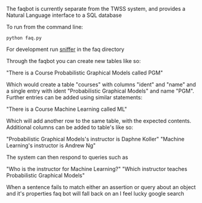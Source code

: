The faqbot is currently separate from the TWSS system, and provides a Natural Language interface to a SQL database

To run from the command line:

`python faq.py`

For development run [sniffer](http://pypi.python.org/pypi/sniffer) in the faq directory

Through the faqbot you can create new tables like so:

"There is a Course Probabilistic Graphical Models called PGM"

Which would create a table "courses" with columns "ident" and "name" and a single entry with ident "Probabilistic Graphical Models" and name "PGM".  Further entries can be added using similar statements:

"There is a Course Machine Learning called ML"

Which will add another row to the same table, with the expected contents.  Additional columns can be added to table's like so:

"Probabilistic Graphical Models's instructor is Daphne Koller"
"Machine Learning's instructor is Andrew Ng"

The system can then respond to queries such as 

"Who is the instructor for Machine Learning?"
"Which instructor teaches Probabilistic Graphical Models"

When a sentence fails to match either an assertion or query about an object and it's properties faq bot will fall back on an I feel lucky google search

